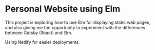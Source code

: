 # Personal Website using Elm
This project is exploring how to use Elm for displaying static web pages, and also giving me the opportunity to experiment with the differences between Gatsby (React) and Elm.  

Using Netlify for easier deployments.
